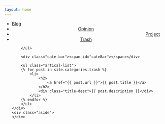 ```yaml
---
layout: home
---
```


<div class="index-content trash">
    <div class="section">
        <ul class="artical-cate">            
			<li><a href="/"><span>Blog</span></a></li>
            <li style="text-align:center"><a href="/opinion"><span>Opinion</span></a></li>
            <li style="text-align:right"><a href="/project"><span>Project</span></a></li>
			<li class="on" style="text-align:center"><a href="/trash"><span>Trash</span></a></li>
		
        </ul>

        <div class="cate-bar"><span id="cateBar"></span></div>

        <ul class="artical-list">
        {% for post in site.categories.trash %}
            <li>
                <h2>
                    <a href="{{ post.url }}">{{ post.title }}</a>
                </h2>
                <div class="title-desc">{{ post.description }}</div>
            </li>
        {% endfor %}
        </ul>
    </div>
    <div class="aside">
    </div>
</div>
